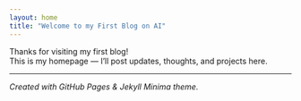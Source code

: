 ```yaml
---
layout: home
title: "Welcome to my First Blog on AI"
---
```

Thanks for visiting my first blog!  
This is my homepage — I’ll post updates, thoughts, and projects here.

---
*Created with GitHub Pages & Jekyll Minima theme.*
